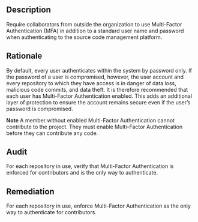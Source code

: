 ## Description

Require collaborators from outside the organization to use Multi-Factor Authentication (MFA) in addition to a standard user name and password when authenticating to the source code management platform.

## Rationale

By default, every user authenticates within the system by password only. If the password of a user is compromised, however, the user account and every repository to which they have access is in danger of data loss, malicious code commits, and data theft. It is therefore recommended that each user has Multi-Factor Authentication enabled. This adds an additional layer of protection to ensure the account remains secure even if the user’s password is compromised.

**Note** A member without enabled Multi-Factor Authentication cannot contribute to the project. They must enable Multi-Factor Authentication before they can contribute any code.

## Audit

For each repository in use, verify that Multi-Factor Authentication is enforced for contributors and is the only way to authenticate.

## Remediation

For each repository in use, enforce Multi-Factor Authentication as the only way to authenticate for contributors.
